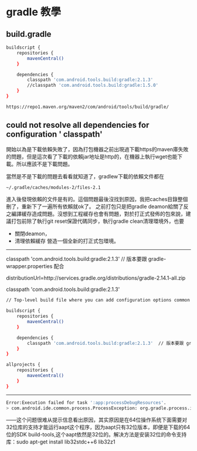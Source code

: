 # gradle 教學

## build.gradle

```sh
buildscript {
    repositories {
        mavenCentral()
    }

    dependencies {
        classpath 'com.android.tools.build:gradle:2.1.3' 
        //classpath 'com.android.tools.build:gradle:1.5.0'
    }
}
```

```sh
https://repo1.maven.org/maven2/com/android/tools/build/gradle/
```

## could not resolve all dependencies for configuration ' classpath'

開始以為是下載依賴失敗了，因為打包機器之前出現過下載https的maven庫失敗的問題，但是這次看了下載的依賴jar地址是http的，在機器上執行wget也能下載。所以應該不是下載問題。

當然是不是下載的問題去看看就知道了，gradlew下載的依賴文件都在

```sh
~/.gradle/caches/modules-2/files-2.1
```
進入後發現依賴的文件是有的。這個問題最後沒找到原因，我把caches目錄整個刪了，重新下了一遍所有依賴就ok了。
之前打包只是把gradle deamon給關了反之編譯緩存造成問題。沒想到工程緩存也會有問題，對於打正式發佈的包來說，建議打包前除了執行git reset保證代碼同步，執行gradle clean清理環境外，也要

- 關閉deamon，
- 清理依賴緩存
營造一個全新的打正式包環境。


--- 

classpath 'com.android.tools.build:gradle:2.1.3'  // 版本要跟 gradle-wrapper.properties 配合

distributionUrl=http\://services.gradle.org/distributions/gradle-2.14.1-all.zip

classpath 'com.android.tools.build:gradle:2.1.3'


```sh
// Top-level build file where you can add configuration options common to all sub-projects/modules.

buildscript {
    repositories {
        mavenCentral()
    }

    dependencies {
        classpath 'com.android.tools.build:gradle:2.1.3'  // 版本要跟 gradle-wrapper.properties
    }
}

allprojects {
    repositories {
        mavenCentral()
    }
}

```
---

```sh
Error:Execution failed for task ':app:processDebugResources'.
> com.android.ide.common.process.ProcessException: org.gradle.process.internal.ExecException: Process 'command '/home/Android/Sdk/build-tools/23.0.2/aapt'' finished with non-zero exit value 127
```

——这个问题很难从提示信息看出原因，其实原因是在64位操作系统下面需要对32位库的支持才能运行aapt这个程序，因为aapt只有32位版本，即便是下载的64位的SDK build-tools,这个aapt依然是32位的。解决方法是安装32位的命令支持库：sudo apt-get install lib32stdc++6 lib32z1

